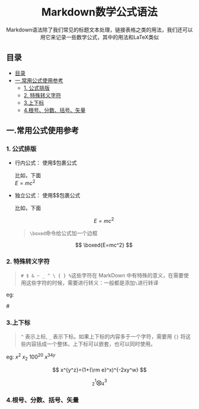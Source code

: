 <div align="center">
  <h1>Markdown数学公式语法</h1>
  <p>Markdown语法除了我们常见的标题文本处理，链接表格之类的用法，我们还可以用它来记录一些数学公式，其中的用法和LaTeX类似</p>
</div>

## 目录

- [目录](#目录)
- [一.常用公式使用参考](#一常用公式使用参考)
  - [1. 公式排版](#1-公式排版)
  - [2. 特殊转义字符](#2-特殊转义字符)
  - [3.上下标](#3上下标)
  - [4.根号、分数、括号、矢量](#4根号分数括号矢量)

## 一.常用公式使用参考

### 1. 公式排版

- 行内公式： 使用$包裹公式

  比如，下面<br>
  $E=mc^2$

- 独立公式： 使用$$包裹公式

  比如，下面

  $$
  E=mc^2
  $$

  > `\boxed`命令给公式加一个边框

  $$
    \boxed{E=mc^2}
  $$

### 2. 特殊转义字符

> `# $ & ~ _ ^ \ { } %`这些字符在 MarkDown 中有特殊的意义，在需要使用这些字符的时候，需要进行转义：一般都是添加`\`进行转译

eg:

\#

### 3.上下标

> `^` 表示上标, `_` 表示下标。如果上下标的内容多于一个字符，需要用 `{}` 将这些内容括成一个整体。上下标可以嵌套，也可以同时使用。

eg: $x^2$ $x_2$ $100^{20}$ ${{x^3}^4}^y$

$$ x^{y^z}=(1+{\rm e}^x)^{-2xy^w} $$

$$ {^1_2}\bigotimes{^3_4} $$

### 4.根号、分数、括号、矢量
